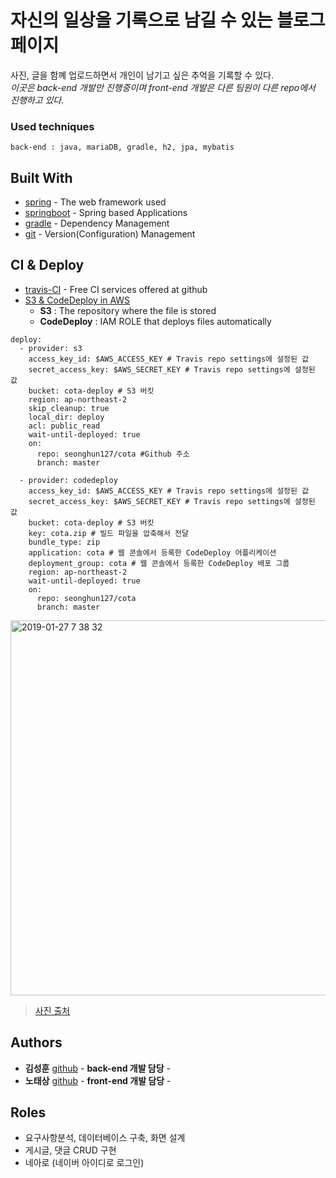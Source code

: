 # 자신의 일상을 기록으로 남길 수 있는 블로그 페이지

사진, 글을 함꼐 업로드하면서 개인이 남기고 싶은 추억을 기록할 수 있다.  
_이곳은 back-end 개발만 진행중이며 front-end 개발은 다른 팀원이 다른 repo에서 진행하고 있다._

### Used techniques

```
back-end : java, mariaDB, gradle, h2, jpa, mybatis
```

## Built With

* [spring](https://spring.io/) - The web framework used
* [springboot](https://spring.io/projects/spring-boot) - Spring based Applications
* [gradle](https://gradle.org/) - Dependency Management
* [git](https://github.com/seonghun127/cota) - Version(Configuration) Management

## CI & Deploy

* [travis-CI](https://travis-ci.org/) - Free CI services offered at github
* [S3 & CodeDeploy in AWS](https://aws.amazon.com)
  - **S3** : The repository where the file is stored  
  - **CodeDeploy** : IAM ROLE that deploys files automatically
                                                     
```
deploy:
  - provider: s3
    access_key_id: $AWS_ACCESS_KEY # Travis repo settings에 설정된 값
    secret_access_key: $AWS_SECRET_KEY # Travis repo settings에 설정된 값
    bucket: cota-deploy # S3 버킷
    region: ap-northeast-2
    skip_cleanup: true
    local_dir: deploy
    acl: public_read
    wait-until-deployed: true
    on:
      repo: seonghun127/cota #Github 주소
      branch: master
      
  - provider: codedeploy
    access_key_id: $AWS_ACCESS_KEY # Travis repo settings에 설정된 값
    secret_access_key: $AWS_SECRET_KEY # Travis repo settings에 설정된 값
    bucket: cota-deploy # S3 버킷
    key: cota.zip # 빌드 파일을 압축해서 전달
    bundle_type: zip
    application: cota # 웹 콘솔에서 등록한 CodeDeploy 어플리케이션
    deployment_group: cota # 웹 콘솔에서 등록한 CodeDeploy 배포 그룹
    region: ap-northeast-2
    wait-until-deployed: true
    on:
      repo: seonghun127/cota
      branch: master
```

<img width="600" alt="2019-01-27 7 38 32" src="https://user-images.githubusercontent.com/30451129/51799935-42daee80-226b-11e9-877e-379155432d45.png">

> [사진 출처](https://jojoldu.tistory.com/265?category=635883)

## Authors

* **김성훈** [github](https://github.com/seonghun127)  - **back-end 개발 담당** -
* **노태상** [github](https://github.com/nohtaesang)   - **front-end 개발 담당** -

## Roles

* 요구사항분석, 데이터베이스 구축, 화면 설계
* 게시글, 댓글 CRUD 구현
* 네아로 (네이버 아이디로 로그인)
